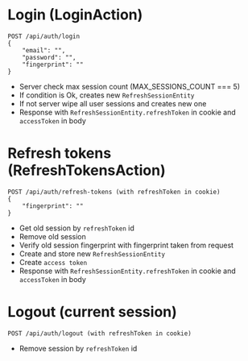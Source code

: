 # Login (LoginAction)
```
POST /api/auth/login
{
    "email": "",
    "password": "",
    "fingerprint": ""
}
```
- Server check max session count (MAX_SESSIONS_COUNT === 5)
- If condition is Ok, creates new `RefreshSessionEntity`
- If not server wipe all user sessions and creates new one 
- Response with `RefreshSessionEntity.refreshToken` in cookie and `accessToken` in body

# Refresh tokens (RefreshTokensAction)
```
POST /api/auth/refresh-tokens (with refreshToken in cookie)
{
    "fingerprint": ""
}
```
- Get old session by `refreshToken` id
- Remove old session
- Verify old session fingerprint with fingerprint taken from request
- Create and store new `RefreshSessionEntity`
- Create `access token`
- Response with `RefreshSessionEntity.refreshToken` in cookie and `accessToken` in body 

# Logout (current session)
```
POST /api/auth/logout (with refreshToken in cookie)
```
- Remove session by `refreshToken` id
